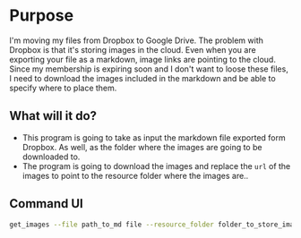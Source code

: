 # Purpose
I'm moving my files from Dropbox to Google Drive. The problem
with Dropbox is that it's storing images in the cloud. Even when you are exporting your file as a markdown, image links are pointing to the cloud. Since my membership is expiring soon and I don't want to loose these files, I need to download the images included in the markdown and be able to specify where to place them.

## What will it do?
- This program is going to take as input the markdown file exported form Dropbox. As well, as the folder where the images are going to be downloaded to.
- The program is going to download the images and replace the `url` of the images to point to the resource folder where the images are..

## Command UI
```Bash
get_images --file path_to_md file --resource_folder folder_to_store_images_in/
```